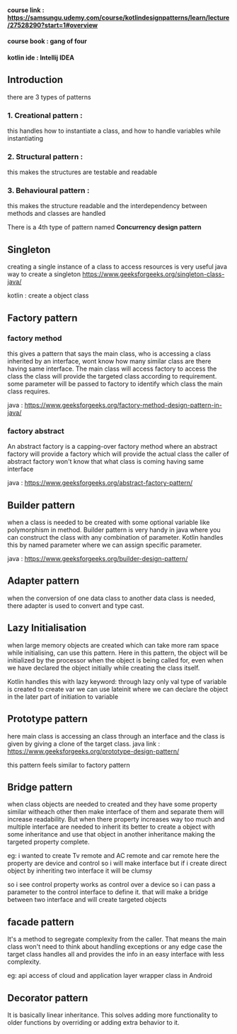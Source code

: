 #### course link : https://samsungu.udemy.com/course/kotlindesignpatterns/learn/lecture/27528290?start=1#overview
#### course book : gang of four
#### kotlin ide : Intellij IDEA

## Introduction
there are 3 types of patterns
### 1. Creational pattern : 
this handles how to instantiate a class, and how to handle variables while instantiating

### 2. Structural pattern :
this makes the structures are testable and readable

### 3. Behavioural pattern : 
this makes the structure readable and the interdependency between methods and classes are handled 

There is a 4th type of pattern named **Concurrency design pattern** 

## Singleton
creating a single instance of a class to access resources is very useful 
java way to create a singleton 
https://www.geeksforgeeks.org/singleton-class-java/

kotlin : create a object class 

## Factory pattern
### factory method
this gives a pattern that says the main class, who is accessing a class inherited by an interface, wont know how many similar class are there having same interface.
The main class will access factory to access the class the class will provide the targeted class according to requirement. 
some parameter will be passed to factory to identify which class the main class requires.
 
java : https://www.geeksforgeeks.org/factory-method-design-pattern-in-java/

### factory abstract
An abstract factory is a capping-over factory method where an abstract factory will provide a factory which will provide the actual class 
the caller of abstract factory won't know that what class is coming having same interface 

java : https://www.geeksforgeeks.org/abstract-factory-pattern/

## Builder pattern 
when a class is needed to be created with some optional variable like polymorphism in method. 
Builder pattern is very handy in java where you can construct the class with any combination of parameter. 
Kotlin handles this by named parameter where we can assign specific parameter.

java : https://www.geeksforgeeks.org/builder-design-pattern/

## Adapter pattern 
when the conversion of one data class to another data class is needed, there adapter is used to convert and type cast.  

## Lazy Initialisation
when large memory objects are created which can take more ram space while initialising, can use this pattern. Here in this pattern, the object will be initialized by the processor when the object is being called for, even when we have declared the object initially while creating the class itself.

Kotlin handles this with lazy keyword:
through lazy only val type of variable is created 
to create var we can use lateinit where we can declare the object in the later part of initiation to variable 

## Prototype pattern
here main class is accessing an class through an interface and the class is given by giving a clone of the target class.
java link : https://www.geeksforgeeks.org/prototype-design-pattern/

this pattern feels similar to factory pattern

## Bridge pattern 
when class objects are needed to created and they have some property similar witheach other then make interface of them and separate them will increase readability. But when there property increases way too much and multiple interface are needed to inherit its better to create a object with some inheritance and use that object in another inheritance making the targeted property complete.

eg: i wanted to create Tv remote and AC remote and car remote
here the property are device and control so i will make interface
but if i create direct object by inheriting two interface it will be clumsy 

so i see control property works as control over a device so i can pass a parameter to the control interface to define it. that will make a bridge between two interface and will create targeted objects 

## facade pattern
It's a method to segregate complexity from the caller. That means the main class won't need to think about handling exceptions or any edge case the target class handles all and provides the info in an easy interface with less complexity.

eg: api access of cloud and application layer
wrapper class in Android

## Decorator pattern 
It is basically linear inheritance. This solves adding more functionality to older functions by overriding or adding extra behavior to it.

